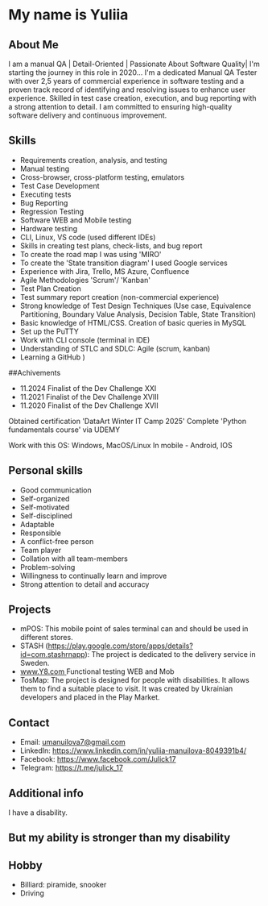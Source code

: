 # My name is Yuliia

## About Me
I am a manual QA | Detail-Oriented | Passionate About Software Quality| 
I'm starting the journey in this role in 2020...
I'm a dedicated Manual QA Tester with over 2,5 years of commercial experience in software testing and a proven track record of identifying and resolving issues to enhance user experience. Skilled in test case creation, execution, and bug reporting with a strong attention to detail. I am committed to ensuring high-quality software delivery and continuous improvement.

## Skills
- Requirements creation, analysis, and testing
- Manual testing
- Cross-browser, cross-platform testing, emulators
- Test Case Development
- Executing tests
- Bug Reporting
- Regression Testing
- Software WEB and Mobile testing
- Hardware testing
- CLI, Linux, VS code (used different IDEs)
- Skills in creating test plans, check-lists, and bug report
- To create the road map I was using 'MIRO'
- To create the 'State transition diagram' I used Google services
- Experience with Jira, Trello, MS Azure, Confluence
- Agile Methodologies 'Scrum'/ 'Kanban'
- Test Plan Creation
- Test summary report creation (non-commercial experience)
- Strong knowledge of Test Design Techniques (Use case, Equivalence Partitioning, Boundary Value Analysis, Decision Table, State Transition)
- Basic knowledge of HTML/CSS. Creation of basic queries in MySQL
- Set up the PuTTY
- Work with CLI console (terminal in IDE)
- Understanding of STLC and SDLC: Agile (scrum, kanban)
- Learning a GitHub )

##Achivements

- 11.2024 Finalist of the Dev Challenge XXI
- 11.2021 Finalist of the Dev Challenge XVIII
- 11.2020 Finalist of the Dev Challenge XVII

Obtained certification 'DataArt Winter IT Camp 2025'
Complete 'Python fundamentals course' via UDEMY

Work with this OS: Windows, MacOS/Linux
In mobile - Android, IOS

## Personal skills

- Good communication
- Self-organized
- Self-motivated
- Self-disciplined
- Adaptable
- Responsible
- A conflict-free person
- Team player
- Collation with all team-members
- Problem-solving
- Willingness to continually learn and improve
- Strong attention to detail and accuracy

## Projects

- mPOS: This mobile point of sales terminal can and should be used in different stores.
- STASH (https://play.google.com/store/apps/details?id=com.stashrnapp): The project is dedicated to the delivery service in Sweden.
- [www.Y8.com ](https://www.y8.com/) Functional testing WEB and Mob
- TosMap: The project is designed for people with disabilities. It allows them to find a suitable place to visit. It was created by Ukrainian developers and placed in the Play Market.

## Contact

- Email: umanuilova7@gmail.com
- LinkedIn: https://www.linkedin.com/in/yuliia-manuilova-8049391b4/ 
- Facebook: https://www.facebook.com/Julick17
- Telegram: https://t.me/julick_17
  
 ## Additional info

I have a disability. 
## But my ability is stronger than my disability

## Hobby

- Billiard: piramide, snooker
- Driving



